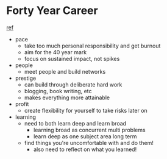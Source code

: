 # Forty Year Career
[ref](https://lethain.com/forty-year-career/)

- pace
  - take too much personal responsibility and get burnout
  - aim for the 40 year mark
  - focus on sustained impact, not spikes
- people
  - meet people and build networks
- prestige
  - can build through deliberate hard work
  - blogging, book writing, etc
  - makes everything more attainable
- profit
  - create flexibility for yourself to take risks later on
- learning
  - need to both learn deep and learn broad
    - learning broad as concurrent multi problems
    - learn deep as one subject area long term
  - find things you're uncomfortable with and do them!
    - also need to reflect on what you learned!